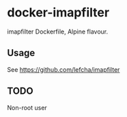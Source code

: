 # docker-imapfilter

imapfilter Dockerfile, Alpine flavour.

## Usage

See https://github.com/lefcha/imapfilter

## TODO

Non-root user
